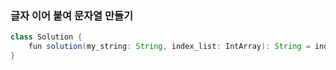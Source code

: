 ### 글자 이어 붙여 문자열 만들기
```java
class Solution {
    fun solution(my_string: String, index_list: IntArray): String = index_list.map { my_string[it] }.joinToString("")
}
```